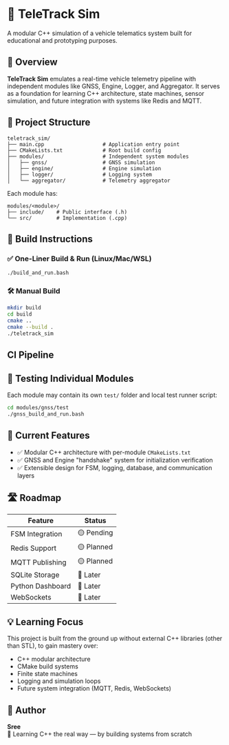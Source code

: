# 🚗 TeleTrack Sim

A modular C++ simulation of a vehicle telematics system built for educational and prototyping purposes.

## 🎯 Overview

**TeleTrack Sim** emulates a real-time vehicle telemetry pipeline with independent modules like GNSS, Engine, Logger, and Aggregator. It serves as a foundation for learning C++ architecture, state machines, sensor simulation, and future integration with systems like Redis and MQTT.

## 🧱 Project Structure

```
teletrack_sim/
├── main.cpp                   # Application entry point
├── CMakeLists.txt             # Root build config
├── modules/                   # Independent system modules
│   ├── gnss/                  # GNSS simulation
│   ├── engine/                # Engine simulation
│   ├── logger/                # Logging system
│   └── aggregator/            # Telemetry aggregator
```

Each module has:

```
modules/<module>/
├── include/    # Public interface (.h)
└── src/        # Implementation (.cpp)
```

## 🔧 Build Instructions

### ✅ One-Liner Build & Run (Linux/Mac/WSL)

```bash
./build_and_run.bash
```

### 🛠 Manual Build

```bash
mkdir build
cd build
cmake ..
cmake --build .
./teletrack_sim
```
## CI Pipeline 

## 🧪 Testing Individual Modules

Each module may contain its own `test/` folder and local test runner script:

```bash
cd modules/gnss/test
./gnss_build_and_run.bash
```

## 🧠 Current Features

- ✅ Modular C++ architecture with per-module `CMakeLists.txt`
- ✅ GNSS and Engine "handshake" system for initialization verification
- ✅ Extensible design for FSM, logging, database, and communication layers

## 🛣️ Roadmap

| Feature          | Status     |
| ---------------- | ---------- |
| FSM Integration  | 🟡 Pending |
| Redis Support    | 🟡 Planned |
| MQTT Publishing  | 🟡 Planned |
| SQLite Storage   | 🔲 Later   |
| Python Dashboard | 🔲 Later   |
| WebSockets       | 🔲 Later   |

## 💡 Learning Focus

This project is built from the ground up without external C++ libraries (other than STL), to gain mastery over:

- C++ modular architecture
- CMake build systems
- Finite state machines
- Logging and simulation loops
- Future system integration (MQTT, Redis, WebSockets)

## 🧔 Author

**Sree**  
🚀 Learning C++ the real way — by building systems from scratch
